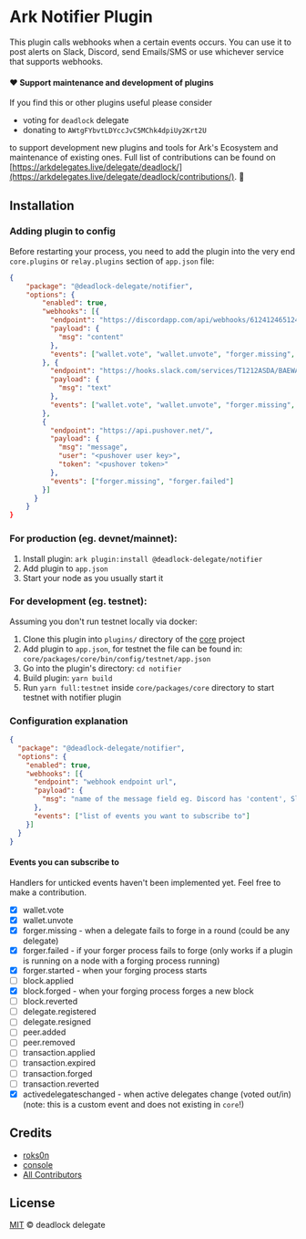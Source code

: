 # Ark Notifier Plugin

This plugin calls webhooks when a certain events occurs. You can use it to post alerts on Slack,
Discord, send Emails/SMS or use whichever service that supports webhooks.

#### ❤️ Support maintenance and development of plugins
If you find this or other plugins useful please consider

- voting for `deadlock` delegate
- donating to `AWtgFYbvtLDYccJvC5MChk4dpiUy2Krt2U`

to support development new plugins and tools for Ark's Ecosystem and maintenance of existing ones. Full list of contributions can be found on [https://arkdelegates.live/delegate/deadlock/](https://arkdelegates.live/delegate/deadlock/contributions/). 🖖

## Installation

### Adding plugin to config

Before restarting your process, you need to add the plugin into the very end  `core.plugins` or `relay.plugins` section of `app.json` file:

```json
{
    "package": "@deadlock-delegate/notifier",
    "options": {
        "enabled": true,
        "webhooks": [{
          "endpoint": "https://discordapp.com/api/webhooks/612412465124612462/A1Ag12F&ijafa-3mtASA121mja",
          "payload": {
            "msg": "content"
          },
          "events": ["wallet.vote", "wallet.unvote", "forger.missing", "forger.failed"]
        }, {
          "endpoint": "https://hooks.slack.com/services/T1212ASDA/BAEWAS12/ASxASJL901ajkS",
          "payload": {
            "msg": "text"
          },
          "events": ["wallet.vote", "wallet.unvote", "forger.missing", "forger.failed"]
        },
        {
          "endpoint": "https://api.pushover.net/",
          "payload": {
            "msg": "message",
            "user": "<pushover user key>",
            "token": "<pushover token>"
          },
          "events": ["forger.missing", "forger.failed"]
        }]
      }
    }
}
```

### For production (eg. devnet/mainnet):

1. Install plugin: `ark plugin:install @deadlock-delegate/notifier`
2. Add plugin to `app.json`
3. Start your node as you usually start it 

### For development (eg. testnet):

Assuming you don't run testnet locally via docker:

1. Clone this plugin into `plugins/` directory of the [core](https://github.com/ArkEcosystem/core/) project
2. Add plugin to `app.json`, for testnet the file can be found in: `core/packages/core/bin/config/testnet/app.json`
3. Go into the plugin's directory: `cd notifier`
4. Build plugin: `yarn build`
5. Run `yarn full:testnet` inside `core/packages/core` directory to start testnet with notifier plugin

### Configuration explanation

```json
{
  "package": "@deadlock-delegate/notifier",
  "options": {
    "enabled": true,
    "webhooks": [{
      "endpoint": "webhook endpoint url",
      "payload": {
        "msg": "name of the message field eg. Discord has 'content', Slack has 'text', Pushover has 'message'"
      },
      "events": ["list of events you want to subscribe to"]
    }]
  }
}
```

#### Events you can subscribe to

Handlers for unticked events haven't been implemented yet. Feel free to make a contribution.

- [x] wallet.vote
- [x] wallet.unvote
- [x] forger.missing - when a delegate fails to forge in a round (could be any delegate)
- [x] forger.failed - if your forger process fails to forge (only works if a plugin is running on a node with a forging process running)
- [x] forger.started - when your forging process starts
- [ ] block.applied
- [x] block.forged - when your forging process forges a new block
- [ ] block.reverted
- [ ] delegate.registered
- [ ] delegate.resigned
- [ ] peer.added
- [ ] peer.removed
- [ ] transaction.applied
- [ ] transaction.expired
- [ ] transaction.forged
- [ ] transaction.reverted
- [x] activedelegateschanged - when active delegates change (voted out/in) (note: this is a custom event and does not existing in `core`!)

## Credits

- [roks0n](https://github.com/roks0n)
- [console](https://github.com/c0nsol3/)
- [All Contributors](../../contributors)

## License

[MIT](LICENSE) © deadlock delegate
